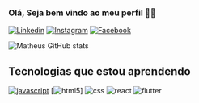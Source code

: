 ### Olá, Seja bem vindo ao meu perfil ✌🏻

[![Linkedin](https://img.shields.io/badge/LinkedIn-0077B5?style=for-the-badge&logo=linkedin&logoColor=white
)](https://www.linkedin.com/in/reinheimermat
)
[![Instagram](https://img.shields.io/badge/Instagram-E4405F?style=for-the-badge&logo=instagram&logoColor=white
)](https://www.instagram.com/reinheimer_mat/
)
[![Facebook](https://img.shields.io/badge/Facebook-1877F2?style=for-the-badge&logo=facebook&logoColor=white
)](https://www.facebook.com/profile.php?id=100007615506730
)

![Matheus GitHub stats](https://github-readme-stats.vercel.app/api?username=reinheimermat&show_icons=true&theme=tokyonight)

## Tecnologias que estou aprendendo

[![javascript](https://img.shields.io/badge/JavaScript-F7DF1E?style=for-the-badge&logo=javascript&logoColor=black)](#)
[![html5](https://img.shields.io/badge/HTML5-E34F26?style=for-the-badge&logo=html5&logoColor=white)]
![css](https://img.shields.io/badge/CSS3-1572B6?style=for-the-badge&logo=css3&logoColor=white)
![react](https://img.shields.io/badge/React-20232A?style=for-the-badge&logo=react&logoColor=61DAFB)
![flutter](https://img.shields.io/badge/Flutter-02569B?style=for-the-badge&logo=flutter&logoColor=white)
